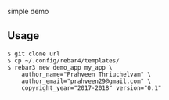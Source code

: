 simple demo

Usage
-----
	
	$ git clone url
	$ cp ~/.config/rebar4/templates/
	$ rebar3 new demo_app my_app \
		author_name="Prahveen Thriuchelvam" \
		author_email="prahveen29@gmail.com" \
		copyright_year="2017-2018" version="0.1"
